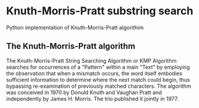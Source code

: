 # Knuth-Morris-Pratt substring search
Python implementation of Knuth-Morris-Pratt algorithim
<h2>The Knuth-Morris-Pratt algorithm</h2>
<p>The Knuth-Morris-Pratt String Searching Algorithm or KMP Algorithm searches for occurrences of a "Pattern" within a main "Text" by employing the observation that when a mismatch occurs, the word itself embodies sufficient information to determine where the next match could begin, thus bypassing re-examination of previously matched characters. The algorithm was conceived in 1970 by Donuld Knuth and Vaughan Pratt and independently by James H. Morris. The trio published it jointly in 1977.</p>
<p></p>
